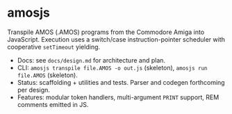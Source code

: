 # amosjs

Transpile AMOS (.AMOS) programs from the Commodore Amiga into JavaScript. Execution uses a switch/case instruction-pointer scheduler with cooperative `setTimeout` yielding.

- Docs: see `docs/design.md` for architecture and plan.
- CLI: `amosjs transpile file.AMOS -o out.js` (skeleton), `amosjs run file.AMOS` (skeleton).
- Status: scaffolding + utilities and tests. Parser and codegen forthcoming per design.
- Features: modular token handlers, multi-argument `PRINT` support, REM comments emitted in JS.

